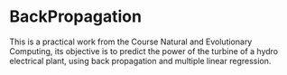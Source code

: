 # BackPropagation

This is a practical work from the Course Natural and Evolutionary Computing, its objective is to predict the power of the turbine of a hydro electrical plant, using back propagation and multiple linear regression.


